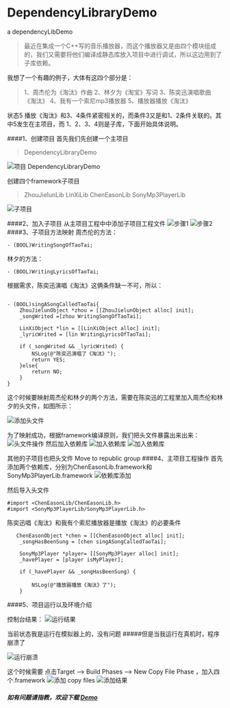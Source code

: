 # DependencyLibraryDemo
a dependencyLibDemo
>最近在集成一个C++写的音乐播放器，而这个播放器又是由四个模块组成的，我们又需要将他们编译成静态库放入项目中进行调试，所以这边用到了子库依赖。

我想了一个有趣的例子，大体有这四个部分是：
>1、周杰伦为《淘汰》作曲
>2、林夕为《淘宝》写词
>3、陈奕迅演唱歌曲《淘汰》
>4、我有一个索尼mp3播放器
>5、播放器播放《淘汰》

状态5 播放《淘汰》和3、4条件紧密相关的，而条件3又是和1、2条件关联的。其中5发生在主项目，而 1、2、3、4则是子库，下面开始具体说明。

####1、创建项目
首先我们先创建一个主项目
>DependencyLibraryDemo

 ![项目 DependencyLibraryDemo](https://github.com/Jupengpeng/ImagesResourse/blob/master/DependencyLibraryDemo_sourse/lib_2.png?raw=true)


创建四个framework子项目 
>ZhouJielunLib
>LinXiLib
>ChenEasonLib
>SonyMp3PlayerLib

 ![子项目](https://raw.githubusercontent.com/Jupengpeng/ImagesResourse/master/DependencyLibraryDemo_sourse/lib_1.png)

####2、加入子项目
从主项目工程中中添加子项目工程文件
 ![步骤1](https://github.com/Jupengpeng/ImagesResourse/blob/master/DependencyLibraryDemo_sourse/lib_3.png?raw=true)
 ![步骤2](https://github.com/Jupengpeng/ImagesResourse/blob/master/DependencyLibraryDemo_sourse/lib_4.png?raw=true)
####3、子项目方法映射
周杰伦的方法：
```
- (BOOL)WritingSongOfTaoTai;

```
林夕的方法：
```
- (BOOL)WritingLyricsOfTaoTai;
```
根据需求，陈奕迅演唱《淘汰》这俩条件缺一不可，所以：
```

- (BOOL)singASongCalledTaoTai{    
    ZhouJielunObject *zhou = [[ZhouJielunObject alloc] init];
    _songWrited =[zhou WritingSongOfTaoTai];
  
    LinXiObject *lin = [[LinXiObject alloc] init];
    _lyricWrited = [lin WritingLyricsOfTaoTai];
      
    if (_songWrited && _lyricWrited) {
        NSLog(@"陈奕迅演唱了《淘汰》");
        return YES;
    }else{
        return NO;
    }
}
```
这个时候要映射周杰伦和林夕的两个方法，需要在陈奕迅的工程里加入周杰伦和林夕的头文件，如图所示：

 ![添加头文件](https://github.com/Jupengpeng/ImagesResourse/blob/master/DependencyLibraryDemo_sourse/lib_5.png?raw=true)

为了映射成功，根据framework编译原则，我们把头文件暴露出来出来：
 ![头文件操作](https://github.com/Jupengpeng/ImagesResourse/blob/master/DependencyLibraryDemo_sourse/lib_6.png?raw=true)
然后加入依赖库
 ![加入依赖库](https://github.com/Jupengpeng/ImagesResourse/blob/master/DependencyLibraryDemo_sourse/lib_7.png?raw=true)
 ![加入依赖库](https://github.com/Jupengpeng/ImagesResourse/blob/master/DependencyLibraryDemo_sourse/lib_12.png?raw=true)

其他的子项目也把头文件 Move to republic group 
####4、主项目工程操作
首先添加两个依赖库，分别为ChenEasonLib.framework和SonyMp3PlayerLib.framework
 ![依赖库添加](https://github.com/Jupengpeng/ImagesResourse/blob/master/DependencyLibraryDemo_sourse/lib_8.png?raw=true)

然后导入头文件
```
#import <ChenEasonLib/ChenEasonLib.h>
#import <SonyMp3PlayerLib/SonyMp3PlayerLib.h>
```
陈奕迅唱《淘汰》和我有个索尼播放器是播放《淘汰》的必要条件
```
   ChenEasonObject *chen = [[ChenEasonObject alloc] init];
    _songHasBeenSung = [chen singASongCalledTaoTai];
    
    SonyMp3Player *player= [[SonyMp3Player alloc] init];
    _havePlayer = [player isMyPlayer];

    if (_havePlayer && _songHasBeenSung) {
        
        NSLog(@"播放器播放《淘汰》了");
    }
```
####5、项目运行以及环境介绍

控制台结果：
 ![运行结果](https://github.com/Jupengpeng/ImagesResourse/blob/master/DependencyLibraryDemo_sourse/lib_9.png?raw=true)


当前状态我是运行在模拟器上的，没有问题
#####但是当我运行在真机时，程序崩溃了

 ![运行崩溃](https://github.com/Jupengpeng/ImagesResourse/blob/master/DependencyLibraryDemo_sourse/lib_10.png?raw=true)

这个时候需要 点击Target ——> Build Phases ——> New Copy File Phase ，加入四个.framework
 ![添加 copy files](https://github.com/Jupengpeng/ImagesResourse/blob/master/DependencyLibraryDemo_sourse/lib_11.png?raw=true)
 ![添加结果](https://github.com/Jupengpeng/ImagesResourse/blob/master/DependencyLibraryDemo_sourse/lib_13.png?raw=true)

##### 如有问题请指教，欢迎下载 [Demo ](https://github.com/Jupengpeng/DependencyLibraryDemo.git)
